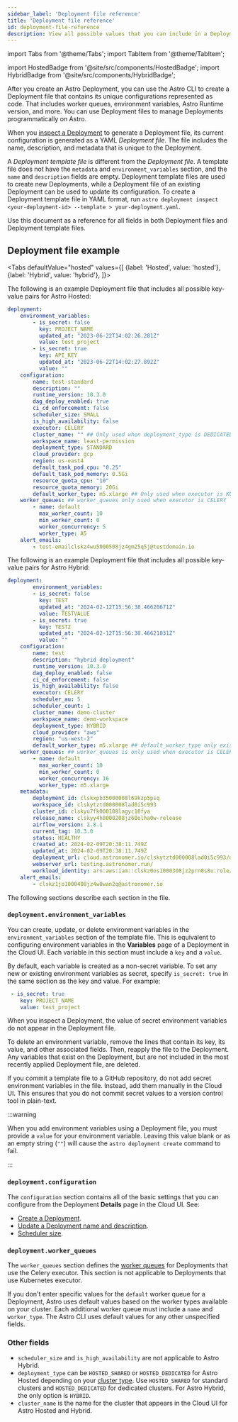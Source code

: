 ```yaml
---
sidebar_label: 'Deployment file reference'
title: 'Deployment file reference'
id: deployment-file-reference
description: View all possible values that you can include in a Deployment file when managing Deployments as code.
---
```


import Tabs from '@theme/Tabs';
import TabItem from '@theme/TabItem';

import HostedBadge from '@site/src/components/HostedBadge';
import HybridBadge from '@site/src/components/HybridBadge';

After you create an Astro Deployment, you can use the Astro CLI to create a Deployment file that contains its unique configurations represented as code. That includes worker queues, environment variables, Astro Runtime version, and more. You can use Deployment files to manage Deployments programmatically on Astro.

When you [inspect a Deployment](cli/astro-deployment-inspect.md) to generate a Deployment file, its current configuration is generated as a YAML _Deployment file_. The file includes the name, description, and metadata that is unique to the Deployment.

A _Deployment template file_ is different from the _Deployment file_. A template file does not have the `metadata` and `environment_variables` section, and the `name` and `description` fields are empty. Deployment template files are used to create new Deployments, while a Deployment file of an existing Deployment can be used to update its configuration. To create a Deployment template file in YAML format, run `astro deployment inspect <your-deployment-id> --template > your-deployment.yaml`.

Use this document as a reference for all fields in both Deployment files and Deployment template files.

## Deployment file example

<Tabs
defaultValue="hosted"
values={[
{label: 'Hosted', value: 'hosted'},
{label: 'Hybrid', value: 'hybrid'},
]}>
<TabItem value="hosted">

The following is an example Deployment file that includes all possible key-value pairs for Astro Hosted:

```yaml
deployment:
    environment_variables:
        - is_secret: false
          key: PROJECT_NAME
          updated_at: "2023-06-22T14:02:26.281Z"
          value: test_project
        - is_secret: true
          key: API_KEY
          updated_at: "2023-06-22T14:02:27.892Z"
          value: ""
    configuration:
        name: test-standard
        description: ""
        runtime_version: 10.3.0
        dag_deploy_enabled: true
        ci_cd_enforcement: false
        scheduler_size: SMALL
        is_high_availability: false
        executor: CELERY
        cluster_name: "" ## Only used when deployment_type is DEDICATED
        workspace_name: least-permission
        deployment_type: STANDARD
        cloud_provider: gcp
        region: us-east4
        default_task_pod_cpu: "0.25"
        default_task_pod_memory: 0.5Gi
        resource_quota_cpu: "10"
        resource_quota_memory: 20Gi
        default_worker_type: m5.xlarge ## Only used when executor is KUBERNETES
    worker_queues: ## worker_queues only used when executor is CELERY
        - name: default
          max_worker_count: 10
          min_worker_count: 0
          worker_concurrency: 5
          worker_type: A5
    alert_emails:
        - test-emailclskz4wu5000508jz4gm25q5j@testdomain.io
```
</TabItem>
<TabItem value="hybrid">

The following is an example Deployment file that includes all possible key-value pairs for Astro Hybrid:

```yaml
deployment:
		environment_variables:
        - is_secret: false
          key: TEST
          updated_at: "2024-02-12T15:56:38.46620671Z"
          value: TESTVALUE
        - is_secret: true
          key: TEST2
          updated_at: "2024-02-12T15:56:38.46621831Z"
          value: ""
    configuration:
        name: test
        description: "hybrid deployment"
        runtime_version: 10.3.0
        dag_deploy_enabled: false
        ci_cd_enforcement: false
        is_high_availability: false
        executor: CELERY
        scheduler_au: 5
        scheduler_count: 1
        cluster_name: demo-cluster
        workspace_name: demo-workspace
        deployment_type: HYBRID
        cloud_provider: "aws"
        region: "us-west-2"
        default_worker_type: m5.xlarge ## default_worker_type only exists when executor is KUBERNETES
    worker_queues: ## worker_queues is only used when executor is CELERY
        - name: default
          max_worker_count: 10
          min_worker_count: 0
          worker_concurrency: 16
          worker_type: m5.xlarge
    metadata:
        deployment_id: clskxpb35000008l69kzp5psq
        workspace_id: clskytztd000008lad0i5c993
        cluster_id: clskyu7fk000108lagyc10fya
        release_name: clskyy4h8000208jz60olha0w-release
        airflow_version: 2.8.1
        current_tag: 10.3.0
        status: HEALTHY
        created_at: 2024-02-09T20:38:11.749Z
        updated_at: 2024-02-09T20:38:11.749Z
        deployment_url: cloud.astronomer.io/clskytztd000008lad0i5c993/deployments/clskxpb35000008l69kzp5psq/overview
        webserver_url: testing.astronomer.run/
        workload_identity: arn:aws:iam::clskz0os1000308jz2prn0s8u:role/clskyy4h8000208jz60olha0w-release
    alert_emails:
        - clskz1jo1000408jz4w8wan2q@astronomer.io
```


</TabItem>
</Tabs>

The following sections describe each section in the file.

### `deployment.environment_variables`

You can create, update, or delete environment variables in the `environment_variables` section of the template file. This is equivalent to configuring environment variables in the **Variables** page of a Deployment in the Cloud UI. Each variable in this section must include a `key` and a `value`.

By default, each variable is created as a non-secret variable. To set any new or existing environment variables as secret, specify `is_secret: true` in the same section as the key and value. For example:

```yaml
 - is_secret: true
    key: PROJECT_NAME
    value: test_project
```

When you inspect a Deployment, the value of secret environment variables do not appear in the Deployment file.

To delete an environment variable, remove the lines that contain its key, its value, and other associated fields. Then, reapply the file to the Deployment. Any variables that exist on the Deployment, but are not included in the most recently applied Deployment file, are deleted.

If you commit a template file to a GitHub repository, do not add secret environment variables in the file. Instead, add them manually in the Cloud UI. This ensures that you do not commit secret values to a version control tool in plain-text.

:::warning

When you add environment variables using a Deployment file, you must provide a `value` for your environment variable. Leaving this value blank or as an empty string (`""`) will cause the `astro deployment create` command to fail.

:::

### `deployment.configuration`

The `configuration` section contains all of the basic settings that you can configure from the Deployment **Details** page in the Cloud UI. See:

- [Create a Deployment](create-deployment.md#create-a-deployment).
- [Update a Deployment name and description](deployment-details.md#update-a-deployment-name-and-description).
- [Scheduler size](deployment-resources.md#scheduler-size).

### `deployment.worker_queues`

The `worker_queues` section defines the [worker queues](configure-worker-queues.md) for Deployments that use the Celery executor. This section is not applicable to Deployments that use Kubernetes executor.

If you don't enter specific values for the `default` worker queue for a Deployment, Astro uses default values based on the worker types available on your cluster. Each additional worker queue must include a `name` and `worker_type`. The Astro CLI uses default values for any other unspecified fields.

### Other fields

- `scheduler_size` and `is_high_availability` are not applicable to Astro Hybrid.
- `deployment_type` can be `HOSTED_SHARED` or `HOSTED_DEDICATED` for Astro Hosted depending on your [cluster type](cli/astro-deployment-create.md#options). Use `HOSTED_SHARED` for standard clusters and `HOSTED_DEDICATED` for dedicated clusters. For Astro Hybrid, the only option is `HYBRID`.
- `cluster_name` is the name for the cluster that appears in the Cloud UI for Astro Hosted and Hybrid.
